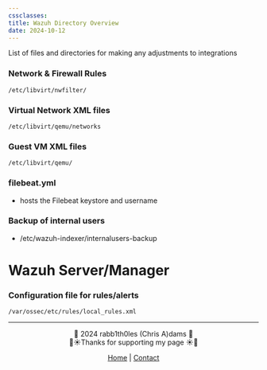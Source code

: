 ```yaml
---
cssclasses: 
title: Wazuh Directory Overview
date: 2024-10-12
---
```


List of files and directories for making any adjustments to integrations

### Network & Firewall Rules

`/etc/libvirt/nwfilter/`

### Virtual Network XML files

`/etc/libvirt/qemu/networks`

### Guest VM XML files

`/etc/libvirt/qemu/`

### filebeat.yml
* hosts the Filebeat keystore and username

### Backup of internal users
* /etc/wazuh-indexer/internalusers-backup



# Wazuh Server/Manager

### Configuration file for rules/alerts

`/var/ossec/etc/rules/local_rules.xml`

---
<div style="text-align: center;">
	<div class="gradient-text">👾 2024 rabb1th0les (Chris A)dams 👾</div> 
	🌴☀Thanks for supporting my page ☀🌴
	<nav>
		<ul style="list-style: none; padding: 0;">
			<div style="text-align: center;">
				<li><a href="index.html">Home</a> | <a href="Contact.html">Contact</a></li>
			</div>
		</ul>
	</nav>	
</div>